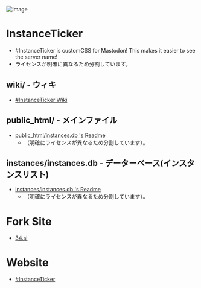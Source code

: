 ![image](https://user-images.githubusercontent.com/3696720/215840789-6eba6f40-40ac-45ef-85c2-1f1a2623a9ac.png)

# InstanceTicker
- #InstanceTicker is customCSS for Mastodon! This makes it easier to see the server name! 
- ライセンスが明確に異なるため分割しています。

## wiki/ - ウィキ
- [#InstanceTicker Wiki](https://github.com/InstanceTicker/InstanceTicker/wiki)

## public_html/ - メインファイル
- [public_html/instances.db 's Readme](https://github.com/InstanceTicker/InstanceTicker/tree/master/instances)
  - （明確にライセンスが異なるため分割しています）。

## instances/instances.db - データーベース(インスタンスリスト)
- [instances/instances.db 's Readme](https://github.com/InstanceTicker/InstanceTicker/tree/master/instances)
  - （明確にライセンスが異なるため分割しています）。

# Fork Site
- [34.si](https://34.si)

# Website
- [#InstanceTicker](https://inst.ance.tk)

